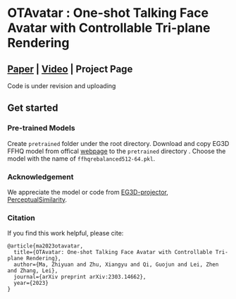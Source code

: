 # OTAvatar : One-shot Talking Face Avatar with Controllable Tri-plane Rendering
## [Paper](https://arxiv.org/abs/2303.14662) | [Video](https://youtu.be/qpIoMYFr7Aw) | Project Page 

Code is under revision and uploading


## Get started
### Pre-trained Models
Create `pretrained` folder under the root directory. 
Download and copy EG3D FFHQ model from offical [webpage](https://catalog.ngc.nvidia.com/orgs/nvidia/teams/research/models/eg3d) to the `pretrained` directory . Choose the model with the name of `ffhqrebalanced512-64.pkl`.




### Acknowledgement
We appreciate the model or code from [EG3D-projector](https://github.com/oneThousand1000/EG3D-projector), [PerceptualSimilarity](https://github.com/richzhang/PerceptualSimilarity).

### Citation
If you find this work helpful, please cite:
```
@article{ma2023otavatar,
  title={OTAvatar: One-shot Talking Face Avatar with Controllable Tri-plane Rendering},
  author={Ma, Zhiyuan and Zhu, Xiangyu and Qi, Guojun and Lei, Zhen and Zhang, Lei},
  journal={arXiv preprint arXiv:2303.14662},
  year={2023}
}
```

